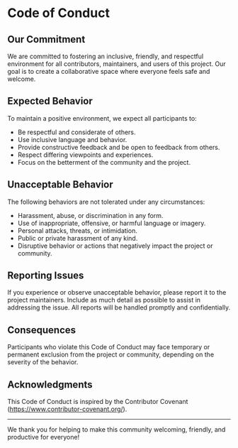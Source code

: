 # Code of Conduct

## Our Commitment
We are committed to fostering an inclusive, friendly, and respectful environment for all contributors, maintainers, and users of this project. Our goal is to create a collaborative space where everyone feels safe and welcome.

## Expected Behavior
To maintain a positive environment, we expect all participants to:
- Be respectful and considerate of others.
- Use inclusive language and behavior.
- Provide constructive feedback and be open to feedback from others.
- Respect differing viewpoints and experiences.
- Focus on the betterment of the community and the project.

## Unacceptable Behavior
The following behaviors are not tolerated under any circumstances:
- Harassment, abuse, or discrimination in any form.
- Use of inappropriate, offensive, or harmful language or imagery.
- Personal attacks, threats, or intimidation.
- Public or private harassment of any kind.
- Disruptive behavior or actions that negatively impact the project or community.

## Reporting Issues
If you experience or observe unacceptable behavior, please report it to the project maintainers. Include as much detail as possible to assist in addressing the issue. All reports will be handled promptly and confidentially.

## Consequences
Participants who violate this Code of Conduct may face temporary or permanent exclusion from the project or community, depending on the severity of the behavior.

## Acknowledgments
This Code of Conduct is inspired by the Contributor Covenant (https://www.contributor-covenant.org/).

---

We thank you for helping to make this community welcoming, friendly, and productive for everyone!
